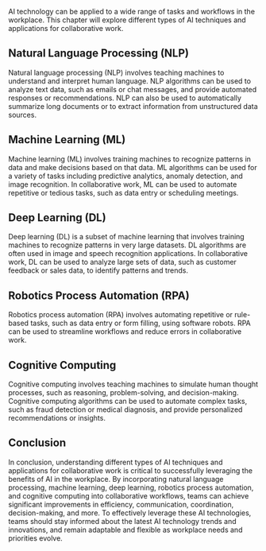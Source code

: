 
AI technology can be applied to a wide range of tasks and workflows in the workplace. This chapter will explore different types of AI techniques and applications for collaborative work.

Natural Language Processing (NLP)
---------------------------------

Natural language processing (NLP) involves teaching machines to understand and interpret human language. NLP algorithms can be used to analyze text data, such as emails or chat messages, and provide automated responses or recommendations. NLP can also be used to automatically summarize long documents or to extract information from unstructured data sources.

Machine Learning (ML)
---------------------

Machine learning (ML) involves training machines to recognize patterns in data and make decisions based on that data. ML algorithms can be used for a variety of tasks including predictive analytics, anomaly detection, and image recognition. In collaborative work, ML can be used to automate repetitive or tedious tasks, such as data entry or scheduling meetings.

Deep Learning (DL)
------------------

Deep learning (DL) is a subset of machine learning that involves training machines to recognize patterns in very large datasets. DL algorithms are often used in image and speech recognition applications. In collaborative work, DL can be used to analyze large sets of data, such as customer feedback or sales data, to identify patterns and trends.

Robotics Process Automation (RPA)
---------------------------------

Robotics process automation (RPA) involves automating repetitive or rule-based tasks, such as data entry or form filling, using software robots. RPA can be used to streamline workflows and reduce errors in collaborative work.

Cognitive Computing
-------------------

Cognitive computing involves teaching machines to simulate human thought processes, such as reasoning, problem-solving, and decision-making. Cognitive computing algorithms can be used to automate complex tasks, such as fraud detection or medical diagnosis, and provide personalized recommendations or insights.

Conclusion
----------

In conclusion, understanding different types of AI techniques and applications for collaborative work is critical to successfully leveraging the benefits of AI in the workplace. By incorporating natural language processing, machine learning, deep learning, robotics process automation, and cognitive computing into collaborative workflows, teams can achieve significant improvements in efficiency, communication, coordination, decision-making, and more. To effectively leverage these AI technologies, teams should stay informed about the latest AI technology trends and innovations, and remain adaptable and flexible as workplace needs and priorities evolve.
